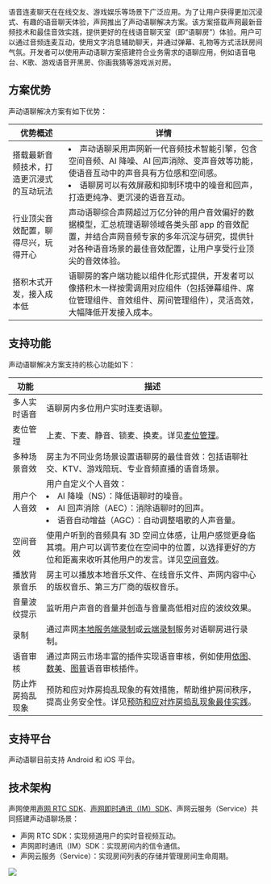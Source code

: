 语音连麦聊天在在线交友、游戏娱乐等场景下广泛应用。为了让用户获得更加沉浸式、有趣的语音聊天体验，声网推出了声动语聊解决方案。该方案搭载声网最新音频技术和最佳音效实践，提供更好的在线语音聊天室（即“语聊房”）体验。用户可以通过音频连麦互动，使用文字消息辅助聊天，并通过弹幕、礼物等方式活跃房间气氛。开发者可以使用声动语聊方案搭建符合业务需求的语聊应用，例如语音电台、K歌、游戏语音开黑房、你画我猜等游戏派对房。

## 方案优势

声动语聊解决方案有如下优势：

|优势概述|详情|
|----|----|
| 搭载最新音频技术，打造更沉浸式的互动玩法   | <li>声动语聊采用声网新一代音频技术智能引擎，包含空间音频、AI 降噪、AI 回声消除、变声音效等功能，使语音互动中的声音具有方位感和空间感。</li><li>语聊房可以有效屏蔽和抑制环境中的噪音和回声，打造更纯净、更沉浸的语音互动。</li>   |
| 行业顶尖音效配置，聊得尽兴，玩得开心    |声动语聊综合声网超过万亿分钟的用户音效偏好的数据模型，汇总梳理语聊领域各类头部 app 的音效配置，并结合声网音频专家的多年沉淀与研究，提供针对各种语音场景的最佳音效配置，让用户享受行业顶尖的音效体验。    |
| 搭积木式开发，接入成本低    | 语聊房的客户端功能以组件化形式提供，开发者可以像搭积木一样按需调用对应组件（包括弹幕组件、席位管理组件、音效组件、房间管理组件），灵活高效，大幅降低开发接入成本。   |


## 支持功能

声动语聊解决方案支持的核心功能如下：

| 功能    | 描述    |
|-----|-----|
| 多人实时语音    | 语聊房内多位用户实时连麦语聊。    |
| 麦位管理    | 上麦、下麦、静音、锁麦、换麦。详见[麦位管理](./chatroom_mic_seat_andrid)。    |
| 多种场景音效    | 房主为不同业务场景设置语聊房的最佳音效：包括语聊社交、KTV、游戏陪玩、专业音频直播的语音场景。    |
| 用户个人音效    | 用户自定义个人音效：<li>AI 降噪（NS）：降低语聊时的噪音。<li>AI 回声消除（AEC）：消除语聊时的回声。<li>语音自动增益（AGC）：自动调整唱歌的人声音量。    |
| 空间音效    | 使用户听到的音频具有 3D 空间立体感，让用户感觉更身临其境。用户可以调节麦位在空间中的位置，以选择更好的方位和距离来收听其他用户的发言。详见[空间音效](https://docportal.shengwang.cn/cn/live-streaming-premium-4.x/spatial_audio_android_ng?platform=Android)。    |
| 播放背景音乐    | 房主可以播放本地音乐文件、在线音乐文件、声网内容中心的版权音乐、第三方厂商的版权音乐。    |
| 音量波纹提示    | 监听用户声音的音量并创造与音量高低相对应的波纹效果。    |
| 录制    | 通过声网[本地服务端录制](https://docportal.shengwang.cn/cn/Recording/product_recording?platform=Linux)或[云端录制](https://docportal.shengwang.cn/cn/cloud-recording/product_cloud_recording?platform=All%20Platforms)服务对语聊房进行录制。    |
| 语音审核    |通过声网云市场丰富的插件实现语音审核，例如使用[依图](https://docportal.shengwang.cn/cn/extension_customer/quickstart_yitu_moderation_audio?platform=All%20Platforms)、[数美](https://docportal.shengwang.cn/cn/extension_customer/quickstart_shumei_moderation_audio?platform=All%20Platforms)、[图普](https://docportal.shengwang.cn/cn/extension_customer/quickstart_tupu_moderation_audio?platform=All%20Platforms)语音审核插件。     |
| 防止炸房捣乱现象    | 预防和应对炸房捣乱现象的有效措施，帮助维护房间秩序，提高业务安全性。详见[预防和应对炸房捣乱现象最佳实践](https://docportal.shengwang.cn/cn/live-streaming-premium-legacy/prevent_stream_bombing?platform=Android)。    |



## 支持平台

声动语聊目前支持 Android 和 iOS 平台。

## 技术架构

声网使用[声网 RTC SDK](https://docportal.shengwang.cn/cn/live-streaming-premium-4.x/product_live_ng?platform=Android)、[声网即时通讯（IM）SDK](https://docs-preprod.agora.io/cn/agora-chat/agora_chat_overview?platform=All%20Platforms)、声网云服务（Service）共同搭建声动语聊场景：

- 声网 RTC SDK：实现频道用户的实时音视频互动。
- 声网即时通讯（IM）SDK：实现房间内的信令通信。
- 声网云服务（Service）：实现房间列表的存储并管理房间生命周期。


![](https://web-cdn.agora.io/docs-files/1689243538283)
